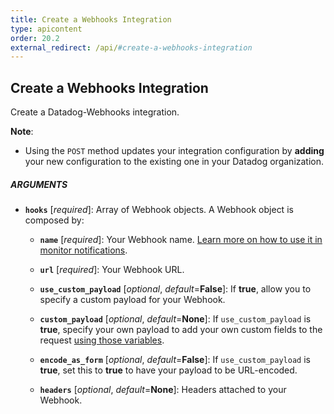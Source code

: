 ```yaml
---
title: Create a Webhooks Integration
type: apicontent
order: 20.2
external_redirect: /api/#create-a-webhooks-integration
---
```


## Create a Webhooks Integration

Create a Datadog-Webhooks integration.

**Note**:

* Using the `POST` method updates your integration configuration by **adding** your new configuration to the existing one in your Datadog organization.

##### ARGUMENTS

* **`hooks`** [*required*]:
    Array of Webhook objects. A Webhook object is composed by:

    * **`name`** [*required*]:
        Your Webhook name.
        [Learn more on how to use it in monitor notifications][1].
    * **`url`** [*required*]:
        Your Webhook URL.
    * **`use_custom_payload`** [*optional*, *default*=**False**]:
        If **true**, allow you to specify a custom payload for your Webhook.

    * **`custom_payload`** [*optional*, *default*=**None**]:
        If `use_custom_payload` is **true**, specify your own payload to add your own custom fields to the request [using those variables][2].

    * **`encode_as_form`** [*optional*, *default*=**False**]:
        If `use_custom_payload` is **true**, set this to **true** to have your payload to be URL-encoded.
    * **`headers`** [*optional*, *default*=**None**]:
        Headers attached to your Webhook.

[1]: /monitors/notifications
[2]: /integrations/webhooks/#usage
